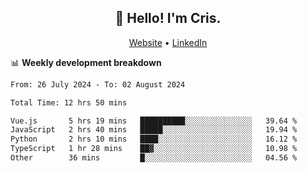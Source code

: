 
<h2 align="center">👋 Hello! I'm Cris.</h2>
<p align="center">
  <a href="https://www.criscunas.dev">Website</a> •
  <a href="https://www.linkedin.com/in/cristophercunas/">LinkedIn</a> 
</p>


📊 **Weekly development breakdown**
<!--START_SECTION:waka-->

```txt
From: 26 July 2024 - To: 02 August 2024

Total Time: 12 hrs 50 mins

Vue.js       5 hrs 19 mins   ██████████░░░░░░░░░░░░░░░   39.64 %
JavaScript   2 hrs 40 mins   █████░░░░░░░░░░░░░░░░░░░░   19.94 %
Python       2 hrs 10 mins   ████░░░░░░░░░░░░░░░░░░░░░   16.12 %
TypeScript   1 hr 28 mins    ██▓░░░░░░░░░░░░░░░░░░░░░░   10.98 %
Other        36 mins         █░░░░░░░░░░░░░░░░░░░░░░░░   04.56 %
```

<!--END_SECTION:waka-->
